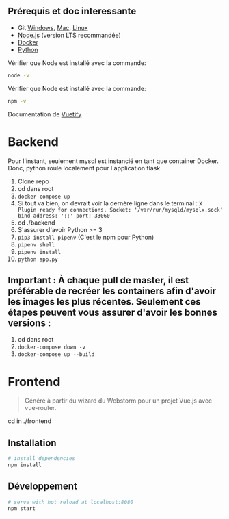 ## Prérequis et doc interessante
- Git [Windows](http://www.git-scm.com/book/en/Getting-Started-Installing-Git#Installing-on-Windows), [Mac](http://www.git-scm.com/book/en/Getting-Started-Installing-Git#Installing-on-Mac), [Linux](http://www.git-scm.com/book/en/Getting-Started-Installing-Git#Installing-on-Linux)
- [Node.js](https://nodejs.org/en/) (version LTS recommandée)
- [Docker](https://www.docker.com/get-started)
- [Python](https://www.python.org/downloads/)

Vérifier que Node est installé avec la commande:
```bash
node -v
```
Vérifier que Node est installé avec la commande:
```bash
npm -v
```

Documentation de [Vuetify](https://vuetifyjs.com/en/components/api-explorer)

# Backend

Pour l'instant, seulement mysql est instancié en tant que container Docker. Donc, python roule localement pour l'application flask.
1. Clone repo
2. cd dans root
3. `docker-compose up`
4. Si tout va bien, on devrait voir la dernère ligne dans le terminal : `X Plugin ready for connections. Socket: '/var/run/mysqld/mysqlx.sock' bind-address: '::' port: 33060`
5. cd ./backend
6. S'assurer d'avoir Python >= 3
7. `pip3 install pipenv` (C'est le npm pour Python)
8. `pipenv shell`
9. `pipenv install`
11. `python app.py`

## Important : À chaque pull de master, il est préférable de recréer les containers afin d'avoir les images les plus récentes. Seulement ces étapes peuvent vous assurer d'avoir les bonnes versions :

1. cd dans root
2. `docker-compose down -v`
3. `docker-compose up --build`

# Frontend
>Généré à partir du wizard du Webstorm pour un projet Vue.js avec vue-router.

cd in ./frontend
## Installation

```bash
# install dependencies
npm install
```

## Développement
```bash
# serve with hot reload at localhost:8080
npm start
```
